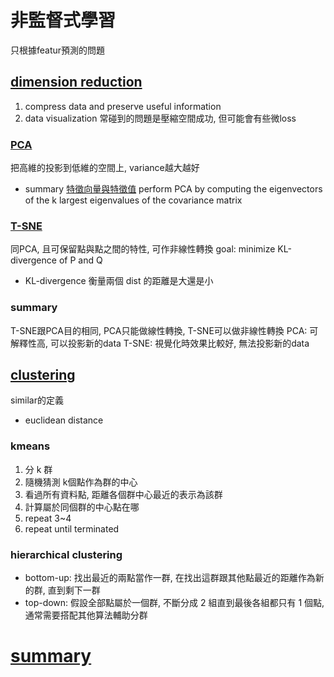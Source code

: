 # 非監督式學習
只根據featur預測的問題
## [dimension reduction](https://medium.com/@chih.sheng.huang821/%E6%A9%9F%E5%99%A8%E5%AD%B8%E7%BF%92-%E9%99%8D%E7%B6%AD-dimension-reduction-%E7%B7%9A%E6%80%A7%E5%8D%80%E5%88%A5%E5%88%86%E6%9E%90-linear-discriminant-analysis-d4c40c4cf937)
1. compress data and preserve useful information
2. data visualization
常碰到的問題是壓縮空間成功, 但可能會有些微loss
### [PCA](https://medium.com/@chih.sheng.huang821/%E6%A9%9F%E5%99%A8-%E7%B5%B1%E8%A8%88%E5%AD%B8%E7%BF%92-%E4%B8%BB%E6%88%90%E5%88%86%E5%88%86%E6%9E%90-principle-component-analysis-pca-58229cd26e71)
把高維的投影到低維的空間上, variance越大越好
* summary
[特徵向量與特徵值](http://silverwind1982.pixnet.net/blog/post/154593170-%E7%89%B9%E5%BE%B5%E5%90%91%E9%87%8F%28eigenvector%29-%E5%8F%8A-%E7%89%B9%E5%BE%B5%E5%80%BC%28eigenvalue%29-%E7%9A%84%E5%AE%9A)
perform PCA by computing the eigenvectors of the k largest eigenvalues of the covariance matrix
### [T-SNE](https://mropengate.blogspot.com/2019/06/t-sne.html)
同PCA, 且可保留點與點之間的特性, 可作非線性轉換
goal: minimize KL-divergence of P and Q
* KL-divergence
衡量兩個 dist 的距離是大還是小
### summary
T-SNE跟PCA目的相同, PCA只能做線性轉換, T-SNE可以做非線性轉換
PCA: 可解釋性高, 可以投影新的data
T-SNE: 視覺化時效果比較好, 無法投影新的data
## [clustering](https://www.youtube.com/watch?v=AiTbVJLEhCM&list=PL1f_B9coMEeDMRTE71laJp3BYe9dOE_Ak&index=5)
similar的定義
* euclidean distance
### kmeans
1. 分 k 群
2. 隨機猜測 k個點作為群的中心
3. 看過所有資料點, 距離各個群中心最近的表示為該群
4. 計算屬於同個群的中心點在哪
5. repeat 3~4
6. repeat until terminated
### hierarchical clustering
* bottom-up: 找出最近的兩點當作一群, 在找出這群跟其他點最近的距離作為新的群, 直到剩下一群
* top-down: 假設全部點屬於一個群, 不斷分成 2 組直到最後各組都只有 1 個點, 通常需要搭配其他算法輔助分群

# [summary](https://www.youtube.com/watch?v=i4kV7BNuC0U&list=PL1f_B9coMEeDMRTE71laJp3BYe9dOE_Ak&index=10)

